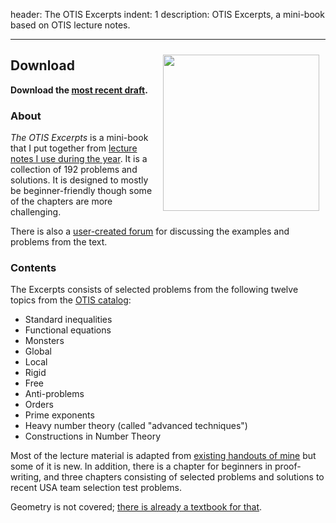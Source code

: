 header: The OTIS Excerpts
indent: 1
description: OTIS Excerpts, a mini-book based on OTIS lecture notes.

---

<span style="float:right;padding:10px;">
<img src="http://storage.googleapis.com/otisweb-static/static/img/otis-logo-v2018.svg" 
	width="250px" />
</span>


## Download

**Download the [most recent draft][recent].**

### About

*The OTIS Excerpts* is a mini-book
that I put together from
[lecture notes I use during the year](otis.html).
It is a collection of 192 problems and solutions.
It is designed to mostly be beginner-friendly
though some of the chapters are more challenging.

There is also a [user-created forum][forum]
for discussing the examples and problems from the text.

### Contents

The Excerpts consists of selected problems from the following
twelve topics from the [OTIS catalog][catalog]:

+ Standard inequalities
+ Functional equations
+ Monsters
+ Global
+ Local
+ Rigid
+ Free
+ Anti-problems
+ Orders
+ Prime exponents
+ Heavy number theory (called "advanced techniques")
+ Constructions in Number Theory

Most of the lecture material is adapted from
[existing handouts of mine](olympiad.html)
but some of it is new.
In addition, there is a chapter for beginners in proof-writing,
and three chapters consisting of selected problems
and solutions to recent USA team selection test problems.

Geometry is not covered;
[there is already a textbook for that](geombook.html).

[recent]: http://web.evanchen.cc/textbooks/OTIS-Excerpts.pdf
[catalog]: http://web.evanchen.cc/static/otis-samples/synopsis.html
[forum]: https://artofproblemsolving.com/community/c1123852_otis_excerpts
